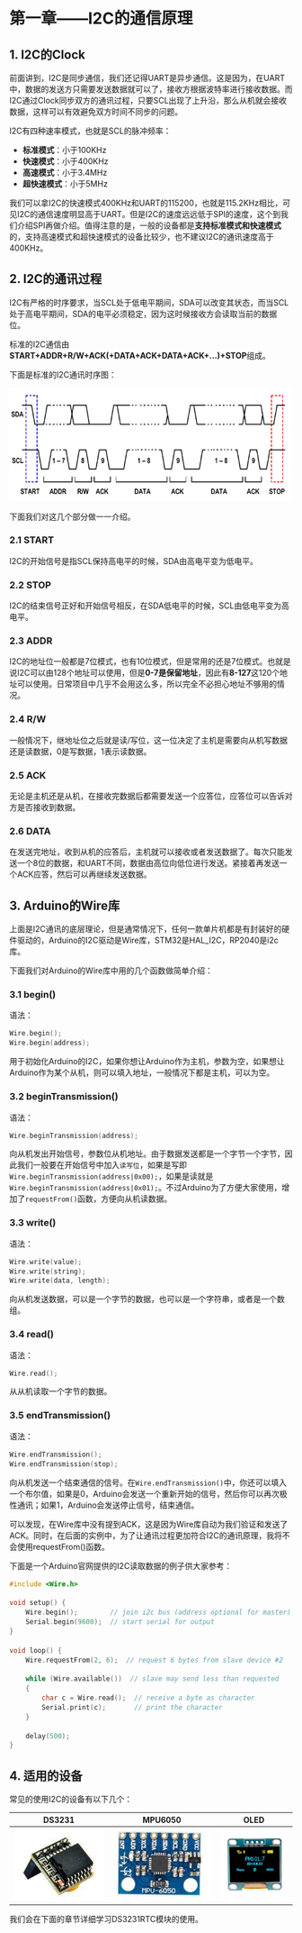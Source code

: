# 第一章——I2C的通信原理

## 1. I2C的Clock

前面讲到，I2C是同步通信，我们还记得UART是异步通信。这是因为，在UART中，数据的发送方只需要发送数据就可以了，接收方根据波特率进行接收数据。而I2C通过Clock同步双方的通讯过程，只要SCL出现了上升沿，那么从机就会接收数据，这样可以有效避免双方时间不同步的问题。

I2C有四种速率模式，也就是SCL的脉冲频率：

- **标准模式**：小于100KHz
- **快速模式**：小于400KHz
- **高速模式**：小于3.4MHz
- **超快速模式**：小于5MHz

我们可以拿I2C的快速模式400KHz和UART的115200，也就是115.2KHz相比，可见I2C的通信速度明显高于UART。但是I2C的速度远远低于SPI的速度，这个到我们介绍SPI再做介绍。值得注意的是，一般的设备都是**支持标准模式和快速模式**的，支持高速模式和超快速模式的设备比较少，也不建议I2C的通讯速度高于400KHz。

## 2. I2C的通讯过程

I2C有严格的时序要求，当SCL处于低电平期间，SDA可以改变其状态，而当SCL处于高电平期间，SDA的电平必须稳定，因为这时候接收方会读取当前的数据位。

标准的I2C通信由**START+ADDR+R/W+ACK(+DATA+ACK+DATA+ACK+...)+STOP**组成。

下面是标准的I2C通讯时序图：

![I2C通信时序图](../../../images/通信专题/串口通信/I2C/3.3.1-1.png)

下面我们对这几个部分做一一介绍。

### 2.1 START

I2C的开始信号是指SCL保持高电平的时候，SDA由高电平变为低电平。

### 2.2 STOP

I2C的结束信号正好和开始信号相反，在SDA低电平的时候，SCL由低电平变为高电平。

### 2.3 ADDR

I2C的地址位一般都是7位模式，也有10位模式，但是常用的还是7位模式。也就是说I2C可以由128个地址可以使用，但是**0-7是保留地址**，因此有**8-127**这120个地址可以使用。日常项目中几乎不会用这么多，所以完全不必担心地址不够用的情况。

### 2.4 R/W

一般情况下，继地址位之后就是读/写位，这一位决定了主机是需要向从机写数据还是读数据，0是写数据，1表示读数据。

### 2.5 ACK

无论是主机还是从机，在接收完数据后都需要发送一个应答位，应答位可以告诉对方是否接收到数据。

### 2.6 DATA

在发送完地址，收到从机的应答后，主机就可以接收或者发送数据了。每次只能发送一个8位的数据，和UART不同，数据由高位向低位进行发送。紧接着再发送一个ACK应答，然后可以再继续发送数据。

## 3. Arduino的Wire库

上面是I2C通讯的底层理论，但是通常情况下，任何一款单片机都是有封装好的硬件驱动的，Arduino的I2C驱动是Wire库，STM32是HAL_I2C，RP2040是i2c库。

下面我们对Arduino的Wire库中用的几个函数做简单介绍：

### 3.1 begin()

语法：

```cpp
Wire.begin();
Wire.begin(address);
```

用于初始化Arduino的I2C，如果你想让Arduino作为主机，参数为空，如果想让Arduino作为某个从机，则可以填入地址，一般情况下都是主机，可以为空。

### 3.2 beginTransmission()

语法：

```cpp
Wire.beginTransmission(address);
```

向从机发出开始信号，参数位从机地址。由于数据发送都是一个字节一个字节，因此我们一般要在开始信号中加入`读写位`，如果是写即`Wire.beginTransmission(address|0x00);`，如果是读就是`Wire.beginTransmission(address|0x01);`。不过Arduino为了方便大家使用，增加了`requestFrom()`函数，方便向从机读数据。

### 3.3 write()

语法：

```cpp
Wire.write(value);
Wire.write(string);
Wire.write(data, length);
```

向从机发送数据，可以是一个字节的数据，也可以是一个字符串，或者是一个数组。

### 3.4 read()

语法：

```cpp
Wire.read();
```

从从机读取一个字节的数据。

### 3.5 endTransmission()

语法：

```cpp
Wire.endTransmission();
Wire.endTransmission(stop);
```

向从机发送一个结束通信的信号。在`Wire.endTransmission()`中，你还可以填入一个布尔值，如果是0，Arduino会发送一个重新开始的信号，然后你可以再次极性通讯；如果1，Arduino会发送停止信号，结束通信。

可以发现，在Wire库中没有提到ACK，这是因为Wire库自动为我们验证和发送了ACK。同时，在后面的实例中，为了让通讯过程更加符合I2C的通讯原理，我将不会使用requestFrom()函数。

下面是一个Arduino官网提供的I2C读取数据的例子供大家参考：

```cpp
#include <Wire.h>

void setup() {
    Wire.begin();        // join i2c bus (address optional for master)
    Serial.begin(9600);  // start serial for output
}

void loop() {
    Wire.requestFrom(2, 6);  // request 6 bytes from slave device #2

    while (Wire.available())  // slave may send less than requested
    {
        char c = Wire.read();  // receive a byte as character
        Serial.print(c);       // print the character
    }

    delay(500);
}
```

## 4. 适用的设备

常见的使用I2C的设备有以下几个：

|                            DS3231                            |                            MPU6050                            |                            OLED                            |
| :----------------------------------------------------------: | :-----------------------------------------------------------: | :--------------------------------------------------------: |
| ![DS3231](../../../images/通信专题/串口通信/I2C/3.3.1-2.png) | ![MPU6050](../../../images/通信专题/串口通信/I2C/3.3.1-3.png) | ![OLED](../../../images/通信专题/串口通信/I2C/3.3.1-4.png) |

我们会在下面的章节详细学习DS3231RTC模块的使用。